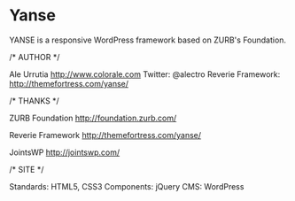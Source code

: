 # Yanse
YANSE is a responsive WordPress framework based on ZURB's Foundation.

/* AUTHOR */

Ale Urrutia
http://www.colorale.com
Twitter: @alectro
Reverie Framework: http://themefortress.com/yanse/

/* THANKS */

ZURB Foundation
http://foundation.zurb.com/

Reverie Framework
http://themefortress.com/yanse/

JointsWP
http://jointswp.com/

/* SITE */

Standards: HTML5, CSS3
Components: jQuery
CMS: WordPress
